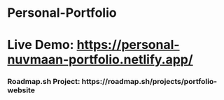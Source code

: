 # Personal-Portfolio
# Live Demo: https://personal-nuvmaan-portfolio.netlify.app/
<h3>Roadmap.sh Project: https://roadmap.sh/projects/portfolio-website</h3>
